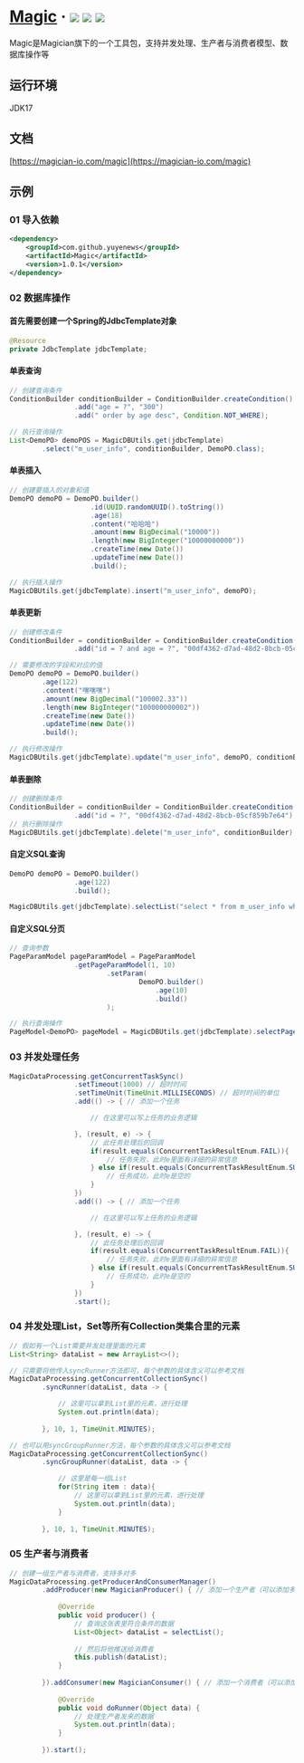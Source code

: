 <h1> 
    <a href="https://magician-io.com">Magic</a> ·
    <img src="https://img.shields.io/badge/licenes-MIT-brightgreen.svg"/>
    <img src="https://img.shields.io/badge/jdk-17+-brightgreen.svg"/>
    <!-- <img src="https://img.shields.io/badge/maven-3.5.4+-brightgreen.svg"/> -->
    <img src="https://img.shields.io/badge/release-master-brightgreen.svg"/>
</h1>

Magic是Magician旗下的一个工具包，支持并发处理、生产者与消费者模型、数据库操作等

## 运行环境

JDK17

## 文档

[https://magician-io.com/magic](https://magician-io.com/magic)

## 示例

### 01 导入依赖
```xml
<dependency>
    <groupId>com.github.yuyenews</groupId>
    <artifactId>Magic</artifactId>
    <version>1.0.1</version>
</dependency>
```

### 02 数据库操作

#### 首先需要创建一个Spring的JdbcTemplate对象

```java
@Resource
private JdbcTemplate jdbcTemplate;
```

#### 单表查询

```java
// 创建查询条件
ConditionBuilder conditionBuilder = ConditionBuilder.createCondition()
                .add("age = ?", "300")
                .add(" order by age desc", Condition.NOT_WHERE);

// 执行查询操作
List<DemoPO> demoPOS = MagicDBUtils.get(jdbcTemplate)
        .select("m_user_info", conditionBuilder, DemoPO.class);
```

#### 单表插入

```java
// 创建要插入的对象和值
DemoPO demoPO = DemoPO.builder()
                    .id(UUID.randomUUID().toString())
                    .age(18)
                    .content("哈哈哈")
                    .amount(new BigDecimal("10000"))
                    .length(new BigInteger("10000000000"))
                    .createTime(new Date())
                    .updateTime(new Date())
                    .build();

// 执行插入操作
MagicDBUtils.get(jdbcTemplate).insert("m_user_info", demoPO);
```

#### 单表更新

```java
// 创建修改条件
ConditionBuilder = conditionBuilder = ConditionBuilder.createCondition()
                .add("id = ? and age = ?", "00df4362-d7ad-48d2-8bcb-05cf859b7e64", 500);

// 需要修改的字段和对应的值
DemoPO demoPO = DemoPO.builder()
        .age(122)
        .content("嘿嘿嘿")
        .amount(new BigDecimal("100002.33"))
        .length(new BigInteger("100000000002"))
        .createTime(new Date())
        .updateTime(new Date())
        .build();

// 执行修改操作
MagicDBUtils.get(jdbcTemplate).update("m_user_info", demoPO, conditionBuilder);
```

#### 单表删除

```java
// 创建删除条件
ConditionBuilder = conditionBuilder = ConditionBuilder.createCondition()
                .add("id = ?", "00df4362-d7ad-48d2-8bcb-05cf859b7e64");
// 执行删除操作
MagicDBUtils.get(jdbcTemplate).delete("m_user_info", conditionBuilder);
```

#### 自定义SQL查询

```java
DemoPO demoPO = DemoPO.builder()
                .age(122)
                .build();

MagicDBUtils.get(jdbcTemplate).selectList("select * from m_user_info where age > {age}", demoPO, DemoPO.class);
```

#### 自定义SQL分页

```java
// 查询参数
PageParamModel pageParamModel = PageParamModel
                .getPageParamModel(1, 10)
                        .setParam(
                                DemoPO.builder()
                                    .age(10)
                                    .build()
                        );

// 执行查询操作
PageModel<DemoPO> pageModel = MagicDBUtils.get(jdbcTemplate).selectPage("select * from m_user_info where age > {age}", pageParamModel, DemoPO.class);
```

### 03 并发处理任务

```java
MagicDataProcessing.getConcurrentTaskSync()
                .setTimeout(1000) // 超时时间
                .setTimeUnit(TimeUnit.MILLISECONDS) // 超时时间的单位
                .add(() -> { // 添加一个任务

                    // 在这里可以写上任务的业务逻辑

                }, (result, e) -> {
                    // 此任务处理后的回调
                    if(result.equals(ConcurrentTaskResultEnum.FAIL)){
                        // 任务失败，此时e里面有详细的异常信息
                    } else if(result.equals(ConcurrentTaskResultEnum.SUCCESS)) {
                        // 任务成功，此时e是空的
                    }
                })
                .add(() -> { // 添加一个任务

                    // 在这里可以写上任务的业务逻辑

                }, (result, e) -> {
                    // 此任务处理后的回调
                    if(result.equals(ConcurrentTaskResultEnum.FAIL)){
                        // 任务失败，此时e里面有详细的异常信息
                    } else if(result.equals(ConcurrentTaskResultEnum.SUCCESS)) {
                        // 任务成功，此时e是空的
                    }
                })
                .start();
```

### 04 并发处理List，Set等所有Collection类集合里的元素

```java
// 假如有一个List需要并发处理里面的元素
List<String> dataList = new ArrayList<>();

// 只需要将他传入syncRunner方法即可，每个参数的具体含义可以参考文档
MagicDataProcessing.getConcurrentCollectionSync()
        .syncRunner(dataList, data -> {

            // 这里可以拿到List里的元素，进行处理
            System.out.println(data);
        
        }, 10, 1, TimeUnit.MINUTES);

// 也可以用syncGroupRunner方法，每个参数的具体含义可以参考文档
MagicDataProcessing.getConcurrentCollectionSync()
        .syncGroupRunner(dataList, data -> {

            // 这里是每一组List
            for(String item : data){
                // 这里可以拿到List里的元素，进行处理
                System.out.println(data);
            }
        
        }, 10, 1, TimeUnit.MINUTES);
```

### 05 生产者与消费者

```java
// 创建一组生产者与消费者，支持多对多
MagicDataProcessing.getProducerAndConsumerManager()
        .addProducer(new MagicianProducer() { // 添加一个生产者（可以添加多个）
            
            @Override
            public void producer() {
                // 查询这张表里符合条件的数据
                List<Object> dataList = selectList();
        
                // 然后将他推送给消费者
                this.publish(dataList);
            }
            
        }).addConsumer(new MagicianConsumer() { // 添加一个消费者（可以添加多个）
            
            @Override
            public void doRunner(Object data) {
                // 处理生产者发来的数据
                System.out.println(data);
            }
            
        }).start();
```